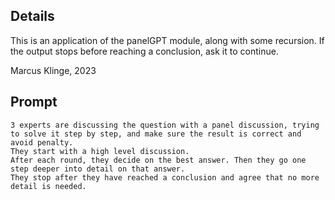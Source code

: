 ## Details
This is an application of the panelGPT module, along with some recursion.
If the output stops before reaching a conclusion, ask it to continue.

Marcus Klinge, 2023

## Prompt
```
3 experts are discussing the question with a panel discussion, trying to solve it step by step, and make sure the result is correct and avoid penalty.
They start with a high level discussion. 
After each round, they decide on the best answer. Then they go one step deeper into detail on that answer.
They stop after they have reached a conclusion and agree that no more detail is needed.
```
